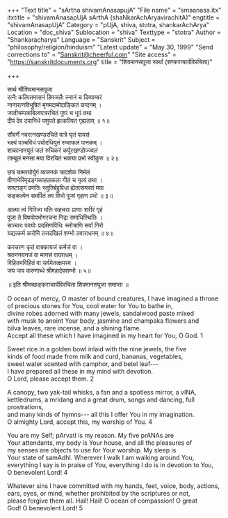 +++
"Text title" = "sArtha shivamAnasapujA"
"File name" = "smaanasa.itx"
itxtitle = "shivamAnasapUjA sArthA (shaNkarAchAryavirachitA)"
engtitle = "shivamAnasapUjA"
Category = "pUjA, shiva, stotra, shankarAchArya"
Location = "doc_shiva"
Sublocation = "shiva"
Texttype = "stotra"
Author = "Shankaracharya"
Language = "Sanskrit"
Subject = "philosophy/religion/hinduism"
"Latest update" = "May 30, 1999"
"Send corrections to" = "Sanskrit@cheerful.com"
"Site access" = "https://sanskritdocuments.org"
title = "शिवमानसपूजा सार्था (शण्कराचार्यविरचिता)"

+++
  
 सार्थ श्रीशिवमानसपूजा   
रत्नैः कल्पितमासनं हिमजलैः स्नानं च दिव्याम्बरं  
नानारत्नविभूषितं मृगमदामोदाङ्कितं चन्दनम् ।  
जातीचम्पकबिल्वपत्ररचितं पुष्पं च धूपं तथा  
दीपं देव दयानिधे पशुपते हृत्कल्पितं गृह्यताम् ॥ १॥  
  
सौवर्णे नवरत्नखण्डरचिते पात्रे घृतं पायसं  
भक्ष्यं पञ्चविधं पयोदधियुतं रम्भाफलं पानकम् ।  
शाकानामयुतं जलं रुचिकरं कर्पूरखण्डोज्ज्वलं  
ताम्बूलं मनसा मया विरचितं भक्त्या प्रभो स्वीकुरु ॥ २॥  
  
छत्रं चामरयोर्युगं व्यजनकं चादर्शकं निर्मलं  
वीणाभेरिमृदङ्गकाहलकला गीतं च नृत्यं तथा ।  
साष्टाङ्गं प्रणतिः स्तुतिर्बहुविधा ह्येतत्समस्तं मया  
सङ्कल्पेन समर्पितं तव विभो पूजां गृहाण प्रभो ॥ ३॥  
  
आत्मा त्वं गिरिजा मतिः सहचराः प्राणाः शरीरं गृहं  
पूजा ते विषयोपभोगरचना निद्रा समाधिस्थितिः ।  
सञ्चारः पदयोः प्रदक्षिणविधिः स्तोत्राणि सर्वा गिरो  
यद्यत्कर्म करोमि तत्तदखिलं शम्भो तवाराधनम् ॥ ४॥  
  
करचरण कृतं वाक्कायजं कर्मजं वा ।  
                  श्रवणनयनजं वा मानसं वापराधम् ।  
विहितमविहितं वा सर्वमेतत्क्षमस्व ।  
                  जय जय करुणाब्धे श्रीमहादेवशम्भो ॥ ५॥  
  
॥ इति श्रीमच्छङ्कराचार्यविरचिता शिवमानसपूजा समाप्ता ॥  
  
  
  
O ocean of mercy, O master of bound creatures, I have imagined a throne  
of precious stones for You, cool water for You to bathe in,  
divine robes adorned with many jewels, sandalwood paste mixed  
with musk to anoint Your body, jasmine and champaka flowers and  
bilva leaves, rare incense, and a shining flame.  
Accept all these which I have imagined in my heart for You, O God. 1  
  
Sweet rice in a golden bowl inlaid with the nine jewels, the five  
kinds of food made from milk and curd, bananas, vegetables,  
sweet water scented with camphor, and betel leaf---  
I have prepared all these in my mind with devotion.  
O Lord, please accept them. 2  
  
A canopy, two yak-tail whisks, a fan and a spotless mirror, a vINA,  
kettledrums, a mridang and a great drum, songs and dancing, full prostrations,  
and many kinds of hymns--- all this I offer You in my imagination.  
O almighty Lord, accept this, my worship of You. 4  
  
You are my Self; pArvatI is my reason. My five prANAs are  
Your attendants, my body is Your house, and all the pleasures of  
my senses are objects to use for Your worship. My sleep is  
Your state of samAdhI. Wherever I walk I am walking around You,  
everything I say is in praise of You, everything I do is in devotion to You,  
O benevolent Lord! 4  
  
Whatever sins I have committed with my hands, feet, voice, body, actions,  
ears, eyes, or mind, whether prohibited by the scriptures or not,  
please forgive them all.  Hail! Hail! O ocean of compassion! O great  
God! O benevolent Lord! 5  
  
  
